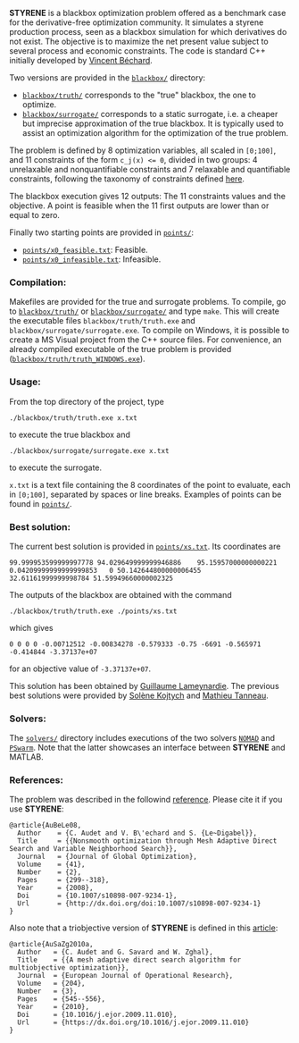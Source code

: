 **STYRENE** is a blackbox optimization problem offered as a benchmark case for the derivative-free optimization community. It simulates a styrene production process, seen as a blackbox simulation for which derivatives do not exist.
The objective is to maximize the net present value subject to several process and economic constraints.
The code is standard C++ initially developed by [Vincent Béchard](https://www.linkedin.com/in/vincentbechard/).

Two versions are provided in the [`blackbox/`](blackbox/) directory:
- [`blackbox/truth/`](blackbox/truth/) corresponds to the "true" blackbox, the one to optimize.
- [`blackbox/surrogate/`](blackbox/surrogate/) corresponds to a static surrogate, i.e. a cheaper but imprecise approximation of the true blackbox. It is typically used to assist an optimization algorithm for the optimization of the true problem.

The problem is defined by 8 optimization variables, all scaled in `[0;100]`, and 11 constraints of the form `c_j(x) <= 0`, divided in two groups: 4 unrelaxable and nonquantifiable constraints and 7 relaxable and quantifiable constraints, following the taxonomy of constraints defined [here](https://www.mcs.anl.gov/~wild/taxcon/).

The blackbox execution gives 12 outputs: The 11 constraints values and the objective. A point is feasible when the 11 first outputs are lower than or equal to zero.

Finally two starting points are provided in [`points/`](points/):
- [`points/x0_feasible.txt`](points/x0_feasible.txt): Feasible.
- [`points/x0_infeasible.txt`](points/x0_infeasible.txt): Infeasible.


### Compilation:

Makefiles are provided for the true and surrogate problems.
To compile, go to [`blackbox/truth/`](blackbox/truth/) or [`blackbox/surrogate/`](blackbox/surrogate/) and type `make`.
This will create the executable files `blackbox/truth/truth.exe` and `blackbox/surrogate/surrogate.exe`.
To compile on Windows, it is possible to create a MS Visual project from the C++ source files. For convenience, an already compiled executable of the true problem is provided ([`blackbox/truth/truth_WINDOWS.exe`](blackbox/truth/truth_WINDOWS.exe)).

### Usage:

From the top directory of the project, type
```
./blackbox/truth/truth.exe x.txt
```
to execute the true blackbox and
```
./blackbox/surrogate/surrogate.exe x.txt
```
to execute the surrogate.

`x.txt` is a text file containing the 8 coordinates of the point to evaluate, each in `[0;100]`, separated by spaces or line breaks. Examples of points can be found in [`points/`](points/).

### Best solution:

The current best solution is provided in [`points/xs.txt`](points/xs.txt). Its coordinates are
```
99.999953599999997778 94.029649999999946886    95.15957000000000221 0.04209999999999999853   0 50.142644800000006455   32.61161999999998784 51.59949660000002325
```

The outputs of the blackbox are obtained with the command
```
./blackbox/truth/truth.exe ./points/xs.txt
```
which gives
```
0 0 0 0 -0.00712512 -0.00834278 -0.579333 -0.75 -6691 -0.565971 -0.414844 -3.37137e+07
```
for an objective value of ```-3.37137e+07```.

This solution has been obtained by [Guillaume Lameynardie](https://www.gerad.ca/en/people/guillaume-lameynardie). The previous best solutions were provided by [Solène Kojtych](https://www.gerad.ca/en/people/solene-kojtych) and [Mathieu Tanneau](https://www.gerad.ca/en/people/mathieu-tanneau).


### Solvers:

The [`solvers/`](solvers/) directory includes executions of the two solvers [`NOMAD`](https://www.gerad.ca/nomad/) and [`PSwarm`](http://www.norg.uminho.pt/aivaz/pswarm/). Note that the latter showcases an interface between **STYRENE** and MATLAB.


### References:
The problem was described in the followind [reference](http://dx.doi.org/doi:10.1007/s10898-007-9234-1).
Please cite it if you use **STYRENE**:

```
@article{AuBeLe08,
  Author    = {C. Audet and V. B\'echard and S. {Le~Digabel}},
  Title     = {{Nonsmooth optimization through Mesh Adaptive Direct Search and Variable Neighborhood Search}},
  Journal   = {Journal of Global Optimization},
  Volume    = {41},
  Number    = {2},
  Pages     = {299--318},
  Year      = {2008},
  Doi       = {10.1007/s10898-007-9234-1},
  Url       = {http://dx.doi.org/doi:10.1007/s10898-007-9234-1}
}
```

Also note that a triobjective version of **STYRENE** is defined in this [article](https://dx.doi.org/10.1016/j.ejor.2009.11.010):

```
@article{AuSaZg2010a,
  Author   = {C. Audet and G. Savard and W. Zghal},
  Title    = {{A mesh adaptive direct search algorithm for multiobjective optimization}},
  Journal  = {European Journal of Operational Research},
  Volume   = {204},
  Number   = {3},
  Pages    = {545--556},
  Year     = {2010},
  Doi      = {10.1016/j.ejor.2009.11.010},
  Url      = {https://dx.doi.org/10.1016/j.ejor.2009.11.010}
}
```
